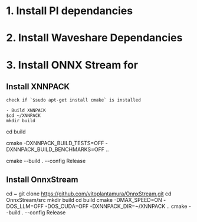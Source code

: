 # 1. Install PI dependancies

# 2. Install Waveshare Dependancies

# 3. Install ONNX Stream for 


## Install XNNPACK

    check if `$sudo apt-get install cmake` is installed

    - Build XNNPACK
    $cd ~/XNNPACK
    mkdir build
cd build

cmake -DXNNPACK_BUILD_TESTS=OFF -DXNNPACK_BUILD_BENCHMARKS=OFF ..

cmake --build . --config Release

## Install OnnxStream

cd ~
git clone https://github.com/vitoplantamura/OnnxStream.git
cd OnnxStream/src
mkdir build
cd build
cmake -DMAX_SPEED=ON -DOS_LLM=OFF -DOS_CUDA=OFF -DXNNPACK_DIR=~/XNNPACK ..
cmake --build . --config Release




